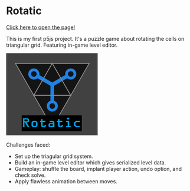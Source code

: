 # Rotatic

[Click here to open the page!](https://khanghy2130.github.io/Rotatic/)

This is my first p5js project. It's a puzzle game about rotating the cells on triangular grid. Featuring in-game level editor.

![featured image][img1]

[img1]: https://github.com/khanghy2130/Rotatic/blob/gh-pages/featured-img.png "Featured Image"

Challenges faced:
- Set up the triagular grid system.
- Build an in-game level editor which gives serialized level data.
- Gameplay: shuffle the board, implant player action, undo option, and check solve.
- Apply flawless animation between moves.
